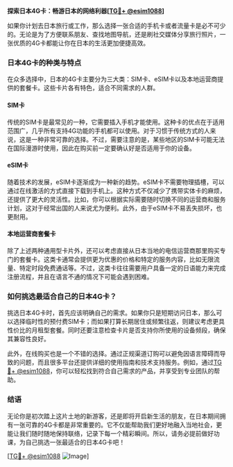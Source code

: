 **探索日本4G卡：畅游日本的网络利器[[TG💪+ @esim1088](https://t.me/s/esim1088)]**

如果你计划去日本旅行或工作，那么选择一张合适的手机卡或者流量卡是必不可少的。无论是为了方便联系朋友、查找地图导航，还是刷社交媒体分享旅行照片，一张优质的4G卡都能让你在日本的生活更加便捷高效。

### 日本4G卡的种类与特点

在众多选择中，日本的4G卡主要分为三大类：SIM卡、eSIM卡以及本地运营商提供的套餐卡。这些卡片各有特色，适合不同需求的人群。

#### SIM卡

传统的SIM卡是最常见的一种，它需要插入手机才能使用。这种卡的优点在于适用范围广，几乎所有支持4G功能的手机都可以使用。对于习惯于传统方式的人来说，这是一种非常可靠的选择。不过，需要注意的是，某些地区的SIM卡可能无法在国际漫游时使用，因此在购买前一定要确认好是否适用于你的设备。

#### eSIM卡

随着技术的发展，eSIM卡逐渐成为一种新的趋势。eSIM卡不需要物理插槽，可以通过在线激活的方式直接下载到手机上。这种方式不仅减少了携带实体卡的麻烦，还提供了更大的灵活性。比如，你可以根据实际需要随时切换不同的运营商和服务计划，这对于经常出国的人来说尤为便利。此外，由于eSIM卡不易丢失损坏，也更耐用。

#### 本地运营商套餐卡

除了上述两种通用型卡片外，还可以考虑直接从日本当地的电信运营商那里购买专门的套餐卡。这类卡通常会提供更为优惠的价格和特定的服务内容，比如无限流量、特定时段免费通话等。不过，这类卡往往需要用户具备一定的日语能力来完成注册流程，并且在语言不通的情况下可能会遇到困难。

### 如何挑选最适合自己的日本4G卡？

挑选日本4G卡时，首先应该明确自己的需求。如果你只是短期访问日本，那么可以选择临时性的预付费SIM卡；而如果打算长期居住或频繁往返，则建议考虑更具性价比的月租型套餐。同时还要注意检查卡片是否支持你所使用的设备频段，确保其兼容性良好。

此外，在线购买也是一个不错的选择。通过正规渠道订购可以避免因语言障碍而导致的问题，而且很多平台还提供详细的使用指南和技术支持服务。例如，通过[TG💪+ @esim1088](https://t.me/s/esim1088)，你可以轻松找到符合自己需求的产品，并享受到专业团队的帮助。

### 结语

无论你是初次踏上这片土地的新游客，还是即将开启新生活的朋友，在日本期间拥有一张可靠的4G卡都是非常重要的。它不仅能帮助我们更好地融入当地社会，更能让我们随时随地保持联络，记录下每一个精彩瞬间。所以，请务必提前做好功课，为自己挑选一张最适合的日本4G卡吧！

[[TG💪+ @esim1088](https://t.me/s/esim1088) ![Image](https://i.postimg.cc/4NQfJmqS/Snipaste-2025-05-13-00-14-12.png)]